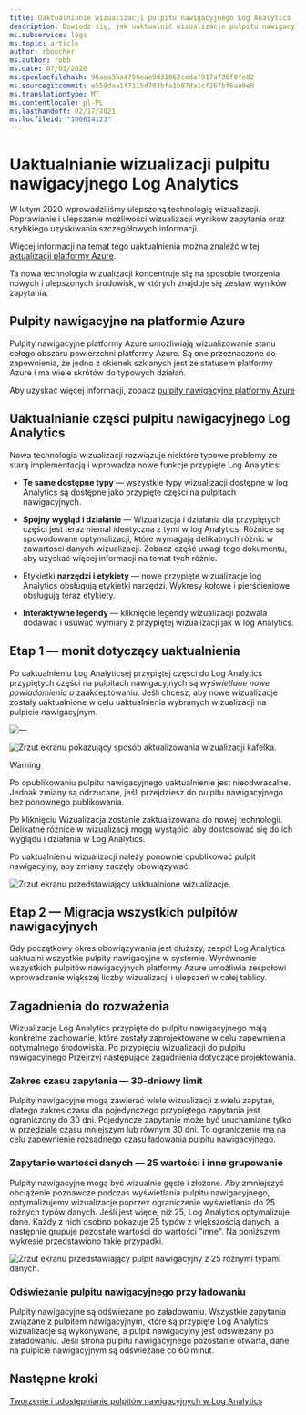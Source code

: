 ```yaml
---
title: Uaktualnianie wizualizacji pulpitu nawigacyjnego Log Analytics
description: Dowiedz się, jak uaktualnić wizualizacje pulpitu nawigacyjnego Log Analytics przy użyciu zapytań, które mogą zapewniać zaawansowane informacje.
ms.subservice: logs
ms.topic: article
author: rboucher
ms.author: robb
ms.date: 07/01/2020
ms.openlocfilehash: 96aea35a4796eae9d31062cedaf917a736f0fe82
ms.sourcegitcommit: e559daa1f7115d703bfa1b87da1cf267bf6ae9e8
ms.translationtype: MT
ms.contentlocale: pl-PL
ms.lasthandoff: 02/17/2021
ms.locfileid: "100614123"
---
```

# <a name="upgrading-your-log-analytics-dashboard-visualizations"></a>Uaktualnianie wizualizacji pulpitu nawigacyjnego Log Analytics

W lutym 2020 wprowadziliśmy ulepszoną technologię wizualizacji. Poprawianie i ulepszanie możliwości wizualizacji wyników zapytania oraz szybkiego uzyskiwania szczegółowych informacji. 

Więcej informacji na temat tego uaktualnienia można znaleźć w tej [aktualizacji platformy Azure](https://azure.microsoft.com/updates/azure-monitor-log-analytics-upgraded-results-visualization/). 

Ta nowa technologia wizualizacji koncentruje się na sposobie tworzenia nowych i ulepszonych środowisk, w których znajduje się zestaw wyników zapytania. 

## <a name="dashboards-in-azure"></a>Pulpity nawigacyjne na platformie Azure

Pulpity nawigacyjne platformy Azure umożliwiają wizualizowanie stanu całego obszaru powierzchni platformy Azure. Są one przeznaczone do zapewnienia, że jedno z okienek szklanych jest ze statusem platformy Azure i ma wiele skrótów do typowych działań. 

Aby uzyskać więcej informacji, zobacz [pulpity nawigacyjne platformy Azure](../../azure-portal/azure-portal-dashboards.md)


## <a name="upgrading-log-analytics-dashboard-parts"></a>Uaktualnianie części pulpitu nawigacyjnego Log Analytics

Nowa technologia wizualizacji rozwiązuje niektóre typowe problemy ze starą implementacją i wprowadza nowe funkcje przypięte Log Analytics: 

- **Te same dostępne typy** — wszystkie typy wizualizacji dostępne w log Analytics są dostępne jako przypięte części na pulpitach nawigacyjnych.

- **Spójny wygląd i działanie** — Wizualizacja i działania dla przypiętych części jest teraz niemal identyczna z tymi w log Analytics. Różnice są spowodowane optymalizacji, które wymagają delikatnych różnic w zawartości danych wizualizacji. Zobacz część uwagi tego dokumentu, aby uzyskać więcej informacji na temat tych różnic.

- Etykietki **narzędzi i etykiety** — nowe przypięte wizualizacje log Analytics obsługują etykietki narzędzi. Wykresy kołowe i pierścieniowe obsługują teraz etykiety.

- **Interaktywne legendy** — kliknięcie legendy wizualizacji pozwala dodawać i usuwać wymiary z przypiętej wizualizacji jak w log Analytics.

## <a name="stage-1---opt-in-upgrade-message"></a>Etap 1 — monit dotyczący uaktualnienia

Po uaktualnieniu Log Analyticsej przypiętej części do Log Analytics przypiętych części na pulpitach nawigacyjnych są *wyświetlane nowe powiadomienia o* zaakceptowaniu. Jeśli chcesz, aby nowe wizualizacje zostały uaktualnione w celu uaktualnienia wybranych wizualizacji na pulpicie nawigacyjnym.

 
![—](media/dashboard-upgrade/update-message-1.png)
 
![Zrzut ekranu pokazujący sposób aktualizowania wizualizacji kafelka.](media/dashboard-upgrade/update-message-2.png)

> [!WARNING]
> Po opublikowaniu pulpitu nawigacyjnego uaktualnienie jest nieodwracalne. Jednak zmiany są odrzucane, jeśli przejdziesz do pulpitu nawigacyjnego bez ponownego publikowania.  

Po kliknięciu Wizualizacja zostanie zaktualizowana do nowej technologii. Delikatne różnice w wizualizacji mogą wystąpić, aby dostosować się do ich wyglądu i działania w Log Analytics.

Po uaktualnieniu wizualizacji należy ponownie opublikować pulpit nawigacyjny, aby zmiany zaczęły obowiązywać.

![Zrzut ekranu przedstawiający uaktualnione wizualizacje.](media/dashboard-upgrade/update-message-3.png)

## <a name="stage-2---migration-of-all-dashboards"></a>Etap 2 — Migracja wszystkich pulpitów nawigacyjnych

Gdy początkowy okres obowiązywania jest dłuższy, zespół Log Analytics uaktualni wszystkie pulpity nawigacyjne w systemie. Wyrównanie wszystkich pulpitów nawigacyjnych platformy Azure umożliwia zespołowi wprowadzanie większej liczby wizualizacji i ulepszeń w całej tablicy.

## <a name="considerations"></a>Zagadnienia do rozważenia

Wizualizacje Log Analytics przypięte do pulpitu nawigacyjnego mają konkretne zachowanie, które zostały zaprojektowane w celu zapewnienia optymalnego środowiska. Po przypięciu wizualizacji do pulpitu nawigacyjnego Przejrzyj następujące zagadnienia dotyczące projektowania.

### <a name="query-time-scope---30-day-limit"></a>Zakres czasu zapytania — 30-dniowy limit

Pulpity nawigacyjne mogą zawierać wiele wizualizacji z wielu zapytań, dlatego zakres czasu dla pojedynczego przypiętego zapytania jest ograniczony do 30 dni. Pojedyncze zapytanie może być uruchamiane tylko w przedziale czasu mniejszym lub równym 30 dni. To ograniczenie ma na celu zapewnienie rozsądnego czasu ładowania pulpitu nawigacyjnego.

### <a name="query-data-values---25-values-and-other-grouping"></a>Zapytanie wartości danych — 25 wartości i inne grupowanie

Pulpity nawigacyjne mogą być wizualnie gęste i złożone. Aby zmniejszyć obciążenie poznawcze podczas wyświetlania pulpitu nawigacyjnego, optymalizujemy wizualizacje poprzez ograniczenie wyświetlania do 25 różnych typów danych. Jeśli jest więcej niż 25, Log Analytics optymalizuje dane. Każdy z nich osobno pokazuje 25 typów z większością danych, a następnie grupuje pozostałe wartości do wartości "inne". Na poniższym wykresie przedstawiono takie przypadki.  

![Zrzut ekranu przedstawiający pulpit nawigacyjny z 25 różnymi typami danych.](media/dashboard-upgrade/values-25-limit.png)

### <a name="dashboard-refresh-on-load"></a>Odświeżanie pulpitu nawigacyjnego przy ładowaniu

Pulpity nawigacyjne są odświeżane po załadowaniu. Wszystkie zapytania związane z pulpitem nawigacyjnym, które są przypięte Log Analytics wizualizacje są wykonywane, a pulpit nawigacyjny jest odświeżany po załadowaniu. Jeśli strona pulpitu nawigacyjnego pozostanie otwarta, dane na pulpicie nawigacyjnym są odświeżane co 60 minut.

## <a name="next-steps"></a>Następne kroki

[Tworzenie i udostępnianie pulpitów nawigacyjnych w Log Analytics](../learn/tutorial-logs-dashboards.md)
